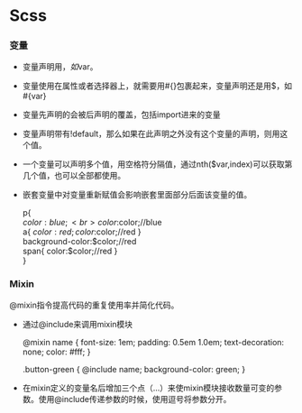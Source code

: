 #	Scss

###	变量

*	变量声明用$，如$var。
*	变量使用在属性或者选择器上，就需要用#{}包裹起来，变量声明还是用$，如#{var}
*	变量先声明的会被后声明的覆盖，包括import进来的变量
*	变量声明带有!default，那么如果在此声明之外没有这个变量的声明，则用这个值。
*	一个变量可以声明多个值，用空格符分隔值，通过nth($var,index)可以获取第几个值，也可以全部都使用。
*	嵌套变量中对变量重新赋值会影响嵌套里面部分后面该变量的值。

	p{ <br>
		$color:blue; <br>
		color:$color;//blue <br>
		a{ $color:red; color:$color;//red } <br>
		background-color:$color;//red <br>
		span{ color:$color;//red } <br>
	}

###	Mixin

@mixin指令提高代码的重复使用率并简化代码。

*	通过@include来调用mixin模块
		
	@mixin name { 
		font-size: 1em; padding: 0.5em 1.0em; text-decoration: none; color: #fff; 
	}

	.button-green { @include name; background-color: green; }

*	在mixin定义的变量名后增加三个点（...）来使mixin模块接收数量可变的参数。使用@include传递参数的时候，使用逗号将参数分开。


